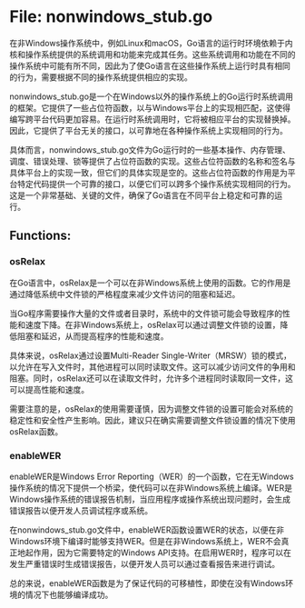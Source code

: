 # File: nonwindows_stub.go

在非Windows操作系统中，例如Linux和macOS，Go语言的运行时环境依赖于内核和操作系统提供的系统调用和功能来完成其任务。这些系统调用和功能在不同的操作系统中可能有所不同，因此为了使Go语言在这些操作系统上运行时具有相同的行为，需要根据不同的操作系统提供相应的实现。

nonwindows_stub.go是一个在Windows以外的操作系统上的Go运行时系统调用的框架。它提供了一些占位符函数，以与Windows平台上的实现相匹配，这使得编写跨平台代码更加容易。在运行时系统调用时，它将被相应平台的实现替换掉。因此，它提供了平台无关的接口，以可靠地在各种操作系统上实现相同的行为。

具体而言，nonwindows_stub.go文件为Go运行时的一些基本操作、内存管理、调度、错误处理、锁等提供了占位符函数的实现。这些占位符函数的名称和签名与具体平台上的实现一致，但它们的具体实现是空的。这些占位符函数的作用是为平台特定代码提供一个可靠的接口，以便它们可以跨多个操作系统实现相同的行为。这是一个非常基础、关键的文件，确保了Go语言在不同平台上稳定和可靠的运行。

## Functions:

### osRelax

在Go语言中，osRelax是一个可以在非Windows系统上使用的函数。它的作用是通过降低系统中文件锁的严格程度来减少文件访问的阻塞和延迟。

当Go程序需要操作大量的文件或者目录时，系统中的文件锁可能会导致程序的性能和速度下降。在非Windows系统上，osRelax可以通过调整文件锁的设置，降低阻塞和延迟，从而提高程序的性能和速度。

具体来说，osRelax通过设置Multi-Reader Single-Writer（MRSW）锁的模式，以允许在写入文件时，其他进程可以同时读取文件。这可以减少访问文件的争用和阻塞。同时，osRelax还可以在读取文件时，允许多个进程同时读取同一文件，这可以提高性能和速度。

需要注意的是，osRelax的使用需要谨慎，因为调整文件锁的设置可能会对系统的稳定性和安全性产生影响。因此，建议只在确实需要调整文件锁设置的情况下使用osRelax函数。



### enableWER

enableWER是Windows Error Reporting（WER）的一个函数，它在无Windows操作系统的情况下提供一个桥梁，使代码可以在非Windows系统上编译。WER是Windows操作系统的错误报告机制，当应用程序或操作系统出现问题时，会生成错误报告以便开发人员调试程序或系统。

在nonwindows_stub.go文件中，enableWER函数设置WER的状态，以便在非Windows环境下编译时能够支持WER。但是在非Windows系统上，WER不会真正地起作用，因为它需要特定的Windows API支持。在启用WER时，程序可以在发生严重错误时生成错误报告，以便开发人员可以通过查看报告来进行调试。

总的来说，enableWER函数是为了保证代码的可移植性，即使在没有Windows环境的情况下也能够编译成功。



